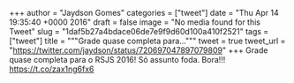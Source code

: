 
+++
author = "Jaydson Gomes"
categories = ["tweet"]
date = "Thu Apr 14 19:35:40 +0000 2016"
draft = false
image = "No media found for this Tweet"
slug = "1daf5b27a4bdace06de7e9f9d60d100a410f2521"
tags = ["tweet"]
title = """Grade quase completa para..."""
tweet = true
tweet_url = "https://twitter.com/jaydson/status/720697047897079809"
+++
Grade quase completa para o RSJS 2016! Só assunto foda. Bora!!! https://t.co/zax1ng6fx6
